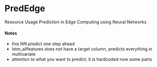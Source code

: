 # PredEdge
Resource Usage Prediction in Edge Computing using Neural Networks 


#### Notes

- this NN predict one step ahead
- lstm_allfeatures does not have a target column, predicts everything in multivariate
- attention to what you want to predict, it is hardcoded now some parts 
